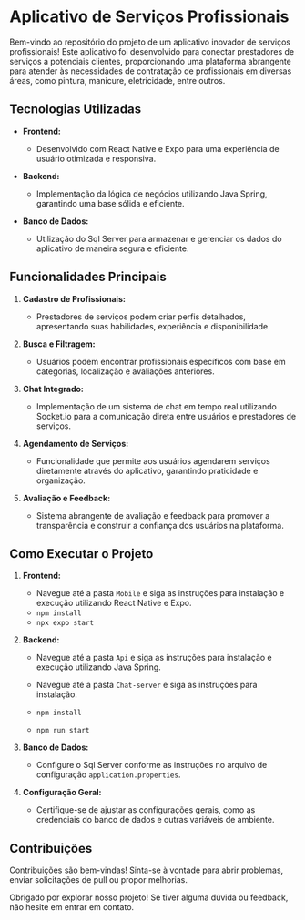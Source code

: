 # Aplicativo de Serviços Profissionais

Bem-vindo ao repositório do projeto de um aplicativo inovador de serviços profissionais! Este aplicativo foi desenvolvido para conectar prestadores de serviços a potenciais clientes, proporcionando uma plataforma abrangente para atender às necessidades de contratação de profissionais em diversas áreas, como pintura, manicure, eletricidade, entre outros.

## Tecnologias Utilizadas

- **Frontend:**
  - Desenvolvido com React Native e Expo para uma experiência de usuário otimizada e responsiva.

- **Backend:**
  - Implementação da lógica de negócios utilizando Java Spring, garantindo uma base sólida e eficiente.

- **Banco de Dados:**
  - Utilização do Sql Server para armazenar e gerenciar os dados do aplicativo de maneira segura e eficiente.

## Funcionalidades Principais

1. **Cadastro de Profissionais:**
   - Prestadores de serviços podem criar perfis detalhados, apresentando suas habilidades, experiência e disponibilidade.

2. **Busca e Filtragem:**
   - Usuários podem encontrar profissionais específicos com base em categorias, localização e avaliações anteriores.

3. **Chat Integrado:**
   - Implementação de um sistema de chat em tempo real utilizando Socket.io para a comunicação direta entre usuários e prestadores de serviços.

4. **Agendamento de Serviços:**
   - Funcionalidade que permite aos usuários agendarem serviços diretamente através do aplicativo, garantindo praticidade e organização.

5. **Avaliação e Feedback:**
   - Sistema abrangente de avaliação e feedback para promover a transparência e construir a confiança dos usuários na plataforma.

## Como Executar o Projeto

1. **Frontend:**
   - Navegue até a pasta `Mobile` e siga as instruções para instalação e execução utilizando React Native e Expo.
   - `npm install`
   - `npx expo start`

2. **Backend:**
   - Navegue até a pasta `Api` e siga as instruções para instalação e execução utilizando Java Spring.
   
   - Navegue até a pasta `Chat-server` e siga as instruções para instalação.
   - `npm install`
   - `npm run start`

3. **Banco de Dados:**
   - Configure o Sql Server conforme as instruções no arquivo de configuração `application.properties`.

4. **Configuração Geral:**
   - Certifique-se de ajustar as configurações gerais, como as credenciais do banco de dados e outras variáveis de ambiente.

## Contribuições

Contribuições são bem-vindas! Sinta-se à vontade para abrir problemas, enviar solicitações de pull ou propor melhorias.

Obrigado por explorar nosso projeto! Se tiver alguma dúvida ou feedback, não hesite em entrar em contato.
